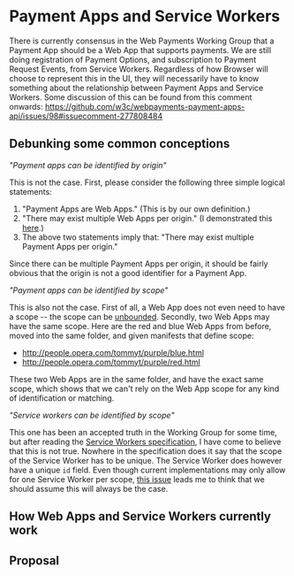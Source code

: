 # Payment Apps and Service Workers

There is currently consensus in the Web Payments Working Group that a Payment App should be a Web App that supports payments. We are still doing registration of Payment Options, and subscription to Payment Request Events, from Service Workers. Regardless of how Browser will choose to represent this in the UI, they will necessarily have to know something about the relationship between Payment Apps and Service Workers. Some discussion of this can be found from this comment onwards: https://github.com/w3c/webpayments-payment-apps-api/issues/98#issuecomment-277808484


## Debunking some common conceptions

*"Payment apps can be identified by origin"*

This is not the case. First, please consider the following three simple logical statements:

1. "Payment Apps are Web Apps." (This is by our own definition.)
1. "There may exist multiple Web Apps per origin." (I demonstrated this [here](https://github.com/w3c/webpayments-payment-apps-api/issues/98#issuecomment-277808484).)
1. The above two statements imply that: "There may exist multiple Payment Apps per origin."

Since there can be multiple Payment Apps per origin, it should be fairly obvious that the origin is not a good identifier for a Payment App.


*"Payment apps can be identified by scope"*

This is also not the case. First of all, a Web App does not even need to have a scope -- the scope can be [unbounded](https://www.w3.org/TR/appmanifest/#dfn-unbounded). Secondly, two Web Apps may have the same scope. Here are the red and blue Web Apps from before, moved into the same folder, and given manifests that define scope:

* http://people.opera.com/tommyt/purple/blue.html
* http://people.opera.com/tommyt/purple/red.html

These two Web Apps are in the same folder, and have the exact same scope, which shows that we can't rely on the Web App scope for any kind of identification or matching.


*"Service workers can be identified by scope"*

This one has been an accepted truth in the Working Group for some time, but after reading the [Service Workers specification](https://w3c.github.io/ServiceWorker/), I have come to believe that this is not true. Nowhere in the specification does it say that the scope of the Service Worker has to be unique. The Service Worker does however have a unique `id` field. Even though current implementations may only allow for one Service Worker per scope, [this issue](https://github.com/w3c/ServiceWorker/issues/921) leads me to think that we should assume this will always be the case.


## How Web Apps and Service Workers currently work

## Proposal
